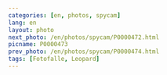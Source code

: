 ```yaml
---
categories: [en, photos, spycam]
lang: en
layout: photo
next_photo: /en/photos/spycam/P0000472.html
picname: P0000473
prev_photo: /en/photos/spycam/P0000474.html
tags: [Fotofalle, Leopard]
---
```

